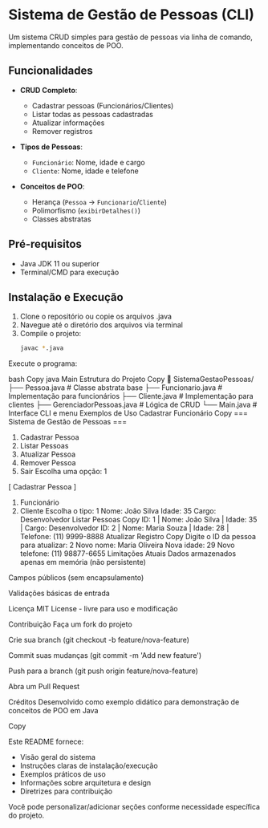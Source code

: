 # Sistema de Gestão de Pessoas (CLI)

Um sistema CRUD simples para gestão de pessoas via linha de comando, implementando conceitos de POO.

## Funcionalidades

- **CRUD Completo**:
  - Cadastrar pessoas (Funcionários/Clientes)
  - Listar todas as pessoas cadastradas
  - Atualizar informações
  - Remover registros

- **Tipos de Pessoas**:
  - `Funcionário`: Nome, idade e cargo
  - `Cliente`: Nome, idade e telefone

- **Conceitos de POO**:
  - Herança (`Pessoa` → `Funcionario`/`Cliente`)
  - Polimorfismo (`exibirDetalhes()`)
  - Classes abstratas

## Pré-requisitos

- Java JDK 11 ou superior
- Terminal/CMD para execução

## Instalação e Execução

1. Clone o repositório ou copie os arquivos .java
2. Navegue até o diretório dos arquivos via terminal
3. Compile o projeto:
   ```bash
   javac *.java
Execute o programa:

bash
Copy
java Main
Estrutura do Projeto
Copy
📂 SistemaGestaoPessoas/
├── Pessoa.java          # Classe abstrata base
├── Funcionario.java     # Implementação para funcionários
├── Cliente.java         # Implementação para clientes
├── GerenciadorPessoas.java  # Lógica de CRUD
└── Main.java            # Interface CLI e menu
Exemplos de Uso
Cadastrar Funcionário
Copy
=== Sistema de Gestão de Pessoas ===
1. Cadastrar Pessoa
2. Listar Pessoas
3. Atualizar Pessoa
4. Remover Pessoa
0. Sair
Escolha uma opção: 1

[ Cadastrar Pessoa ]
1. Funcionário
2. Cliente
Escolha o tipo: 1
Nome: João Silva
Idade: 35
Cargo: Desenvolvedor
Listar Pessoas
Copy
ID: 1 | Nome: João Silva | Idade: 35 | Cargo: Desenvolvedor
ID: 2 | Nome: Maria Souza | Idade: 28 | Telefone: (11) 9999-8888
Atualizar Registro
Copy
Digite o ID da pessoa para atualizar: 2
Novo nome: Maria Oliveira
Nova idade: 29
Novo telefone: (11) 98877-6655
Limitações Atuais
Dados armazenados apenas em memória (não persistente)

Campos públicos (sem encapsulamento)

Validações básicas de entrada

Licença
MIT License - livre para uso e modificação

Contribuição
Faça um fork do projeto

Crie sua branch (git checkout -b feature/nova-feature)

Commit suas mudanças (git commit -m 'Add new feature')

Push para a branch (git push origin feature/nova-feature)

Abra um Pull Request

Créditos
Desenvolvido como exemplo didático para demonstração de conceitos de POO em Java

Copy

Este README fornece:
- Visão geral do sistema
- Instruções claras de instalação/execução
- Exemplos práticos de uso
- Informações sobre arquitetura e design
- Diretrizes para contribuição

Você pode personalizar/adicionar seções conforme necessidade específica do projeto.
